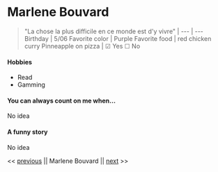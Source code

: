 # Marlene Bouvard #

>"La chose la plus difficile en ce monde est d'y vivre"
  | 
--- | ---
Birthday | 5/06
Favorite color | Purple
Favorite food | red chicken curry
Pinneapple on pizza |  &#9745; Yes &#9744; No

#### Hobbies ####

* Read
* Gamming

#### You can always count on me when... ####

No idea

#### A funny story  ####

No idea

<<  [previous](https://github.com/SemihBk) ||  Marlene Bouvard  || [next](your-project-name/tree/master/your-subfolder) >>

